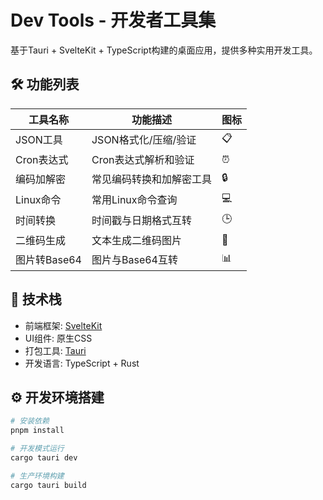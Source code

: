 # Dev Tools - 开发者工具集

基于Tauri + SvelteKit + TypeScript构建的桌面应用，提供多种实用开发工具。

## 🛠️ 功能列表

| 工具名称       | 功能描述                     | 图标 |
|----------------|----------------------------|------|
| JSON工具       | JSON格式化/压缩/验证        | 📋   |
| Cron表达式     | Cron表达式解析和验证        | ⏰   |
| 编码加解密      | 常见编码转换和加解密工具     | 🔒   |
| Linux命令      | 常用Linux命令查询           | 💻   |
| 时间转换        | 时间戳与日期格式互转        | 🕒   |
| 二维码生成      | 文本生成二维码图片          | 📱   |
| 图片转Base64   | 图片与Base64互转            | 📊   |

## 🚀 技术栈

- 前端框架: [SvelteKit](https://kit.svelte.dev/)
- UI组件: 原生CSS
- 打包工具: [Tauri](https://tauri.app/)
- 开发语言: TypeScript + Rust

## ⚙️ 开发环境搭建

```bash
# 安装依赖
pnpm install

# 开发模式运行
cargo tauri dev

# 生产环境构建
cargo tauri build
```
